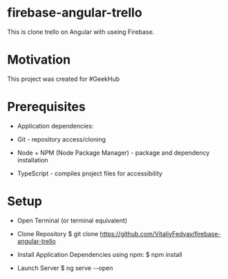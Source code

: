 # firebase-angular-trello

This is clone trello on Angular with useing Firebase. 


# Motivation
This project was created for #GeekHub


# Prerequisites

- Application dependencies:

- Git - repository access/cloning

- Node + NPM (Node Package Manager) - package and dependency installation

- TypeScript - compiles project files for accessibility


# Setup

- Open Terminal (or terminal equivalent)

- Clone Repository $ git clone https://github.com/VitaliyFedyay/firebase-angular-trello

- Install Application Dependencies using npm: $ npm install

- Launch Server $ ng serve --open
